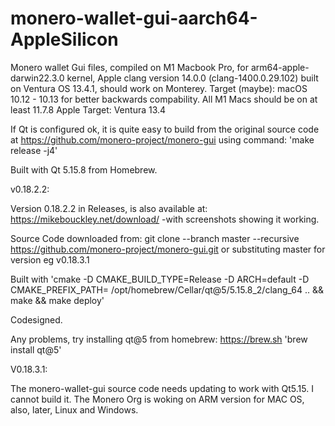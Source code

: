 # monero-wallet-gui-aarch64-AppleSilicon

Monero wallet Gui files, compiled on M1 Macbook Pro, for arm64-apple-darwin22.3.0 kernel, Apple clang version 14.0.0 (clang-1400.0.29.102)
built on Ventura OS 13.4.1, should work on Monterey. 
Target (maybe): macOS 10.12 - 10.13 for better backwards compability. All M1 Macs should be on at least 11.7.8
Apple Target: Ventura 13.4

If Qt is configured ok, it is quite easy to build from the original source code at https://github.com/monero-project/monero-gui using command: 'make release -j4'

Built with Qt 5.15.8 from Homebrew.

v0.18.2.2:

Version 0.18.2.2 in Releases, is also available at:
https://mikebouckley.net/download/
-with screenshots showing it working.


Source Code downloaded from:
git clone --branch master --recursive https://github.com/monero-project/monero-gui.git
or substituting master for version eg v0.18.3.1

Built with 'cmake -D CMAKE_BUILD_TYPE=Release -D ARCH=default -D CMAKE_PREFIX_PATH= /opt/homebrew/Cellar/qt@5/5.15.8_2/clang_64 ..
&& make
&& make deploy'

Codesigned.

Any problems, try installing qt@5 from homebrew: https://brew.sh 'brew install qt@5'

V0.18.3.1:

The monero-wallet-gui source code needs updating to work with Qt5.15. I cannot build it. The Monero Org is woking on ARM version for MAC OS, also, later, Linux and Windows.
